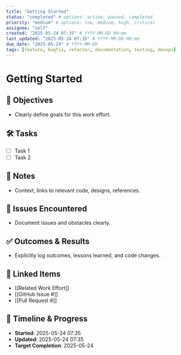 ```yaml
---
title: "Getting Started"
status: "completed" # options: active, paused, completed
priority: "medium" # options: low, medium, high, critical
assignee: "self"
created: "2025-05-24 07:35" # YYYY-MM-DD HH:mm
last_updated: "2025-05-24 07:35" # YYYY-MM-DD HH:mm
due_date: "2025-05-24" # YYYY-MM-DD
tags: [feature, bugfix, refactor, documentation, testing, devops]
---
```


# Getting Started

## 🚩 Objectives
- Clearly define goals for this work effort.

## 🛠 Tasks
- [ ] Task 1
- [ ] Task 2

## 📝 Notes
- Context, links to relevant code, designs, references.

## 🐞 Issues Encountered
- Document issues and obstacles clearly.

## ✅ Outcomes & Results
- Explicitly log outcomes, lessons learned, and code changes.

## 📌 Linked Items
- [[Related Work Effort]]
- [[GitHub Issue #]]
- [[Pull Request #]]

## 📅 Timeline & Progress
- **Started**: 2025-05-24 07:35
- **Updated**: 2025-05-24 07:35
- **Target Completion**: 2025-05-24
